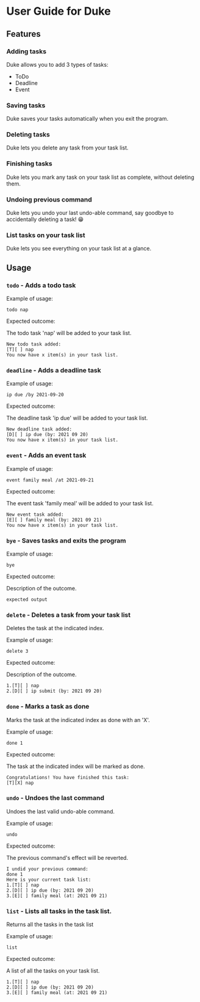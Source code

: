 # User Guide for Duke

## Features 

### Adding tasks

Duke allows you to add 3 types of tasks:
- ToDo
- Deadline
- Event

### Saving tasks

Duke saves your tasks automatically when you exit the program.

### Deleting tasks

Duke lets you delete any task from your task list.

### Finishing tasks

Duke lets you mark any task on your task list as complete, without deleting them.

### Undoing previous command

Duke lets you undo your last undo-able command, say goodbye to accidentally deleting a task! :grin:

### List tasks on your task list

Duke lets you see everything on your task list at a glance.

## Usage

### `todo` - Adds a todo task

Example of usage: 

`todo nap`

Expected outcome:

The todo task 'nap' will be added to your task list.

```
New todo task added:
[T][ ] nap
You now have x item(s) in your task list.
```

### `deadline` - Adds a deadline task

Example of usage:

`ip due /by 2021-09-20`

Expected outcome:

The deadline task 'ip due' will be added to your task list.

```
New deadline task added:
[D][ ] ip due (by: 2021 09 20)
You now have x item(s) in your task list.
```

### `event` - Adds an event task

Example of usage:

`event family meal /at 2021-09-21`

Expected outcome:

The event task 'family meal' will be added to your task list.

```
New event task added:
[E][ ] family meal (by: 2021 09 21)
You now have x item(s) in your task list.
```

### `bye` - Saves tasks and exits the program

Example of usage:

`bye`

Expected outcome:

Description of the outcome.

```
expected output
```

### `delete` - Deletes a task from your task list

Deletes the task at the indicated index.

Example of usage:

`delete 3`

Expected outcome:

Description of the outcome.

```
1.[T][ ] nap
2.[D][ ] ip submit (by: 2021 09 20)
```

### `done` - Marks a task as done

Marks the task at the indicated index as done with an 'X'.

Example of usage:

`done 1`

Expected outcome:

The task at the indicated index will be marked as done.

```
Congratulations! You have finished this task:
[T][X] nap
```

### `undo` - Undoes the last command

Undoes the last valid undo-able command.

Example of usage:

`undo`

Expected outcome:

The previous command's effect will be reverted.

```
I undid your previous command:
done 1
Here is your current task list:
1.[T][ ] nap
2.[D][ ] ip due (by: 2021 09 20)
3.[E][ ] family meal (at: 2021 09 21)
```

### `list` - Lists all tasks in the task list.

Returns all the tasks in the task list

Example of usage:

`list`

Expected outcome:

A list of all the tasks on your task list.

```
1.[T][ ] nap
2.[D][ ] ip due (by: 2021 09 20)
3.[E][ ] family meal (at: 2021 09 21)
```